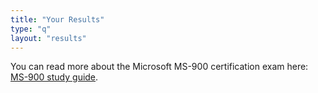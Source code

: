 ```yaml
---
title: "Your Results"
type: "q"
layout: "results"
---
```


You can read more about the Microsoft MS-900 certification exam here: [MS-900 study guide](https://learn.microsoft.com/en-us/credentials/certifications/resources/study-guides/ms-900).
